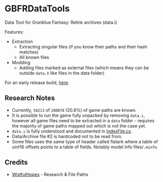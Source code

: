 # GBFRDataTools

Data Tool for Granblue Fantasy: Relink archives (data.i)

Features:
* Extraction
  * Extracting singular files (if you know their paths and their hash matches)
  * All known files
* Modding
  * Adding files marked as external files (which means they can be outside `data.X` like files in the data folder)

For an early release build, [here](https://github.com/Nenkai/GBFRDataTools/releases).

## Research Notes

* Currently, `58213` of `280078` (20.8%) of game paths are known.
* It is possible to run the game fully unpacked by removing `data.i`, however all game files need to be extracted in a `data` folder - requires the majority of game paths mapped out which is not the case yet.
* `data.i` is fully understood and documented in [IndexFile.cs](https://github.com/Nenkai/GBFRDataTools/blob/master/GBFRDataTools/Archive/IndexFile.cs).
* Data/Archive file #2 is hardcoded not to be read from.
* Some files uses the same type of header called flatark where a table of uint16 offsets points to a table of fields. Notably model info files/`.minfo`.

## Credits

* [WistfulHopes](https://github.com/WistfulHopes) - Research & File Paths
